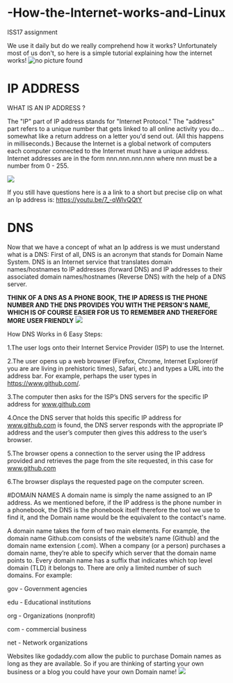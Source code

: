 # -How-the-Internet-works-and-Linux
ISS17 assignment

We use it daily but do we really comprehend how it works? Unfortunately most of us don't, so here is a simple tutorial explaining how the internet works!
<img src="https://www.howtogeek.com/wp-content/uploads/2018/02/img_5a78dece9a202.jpg" alt="no picture found">

#  IP ADDRESS
WHAT IS AN IP ADDRESS ?

The "IP" part of IP address stands for "Internet Protocol." The "address" part refers to a unique number that gets linked to all online activity you do...
somewhat like a return address on a letter you'd send out. (All this happens in milliseconds.)
Because the Internet is a global network of computers each computer connected to the Internet must have a unique address. Internet addresses are in the form
nnn.nnn.nnn.nnn where nnn must be a number from 0 - 255.

<img src="https://upload.wikimedia.org/wikipedia/commons/thumb/7/74/Ipv4_address.svg/300px-Ipv4_address.svg.png">


If you still have questions here is a a link to a short but precise clip on what an Ip address is:
https://youtu.be/7_-qWlvQQtY


# DNS
Now that we have a concept of what an Ip address is we must understand what is a DNS:
First of all, DNS is an acronym that stands for Domain Name System. DNS is an Internet service that translates domain names/hostnames to IP addresses (forward DNS) and IP addresses to
their associated domain names/hostnames (Reverse DNS) with the help of a DNS server.

**THINK OF A DNS AS A PHONE BOOK, THE IP ADRESS IS THE PHONE NUMBER AND THE DNS PROVIDES YOU WITH THE PERSON'S NAME, WHICH IS OF COURSE EASIER FOR US TO REMEMBER AND THEREFORE MORE USER FRIENDLY**
<img src="https://previews.123rf.com/images/jemastock/jemastock1608/jemastock160812083/61748477-flat-design-cute-lightbulb-icon-vector-illustration.jpg">

How DNS Works in 6 Easy Steps:

1.The user logs onto their Internet Service Provider (ISP) to use the Internet. 

2.The user opens up a web browser (Firefox, Chrome, Internet Explorer(if you are are living in prehistoric times), Safari, etc.) 
and types a URL into the address bar. For example, perhaps the user types in https://www.github.com/.

3.The computer then asks for the ISP’s DNS servers for the specific IP address for www.github.com

4.Once the DNS server that holds this specific IP address for www.github.com is found, the DNS server responds with the appropriate IP address and the user’s computer then gives this address to the user’s browser.

5.The browser opens a connection to the server using the IP address provided and retrieves the page from the site requested, in this case for www.github.com

6.The browser displays the requested page on the computer screen.


#DOMAIN NAMES
A domain name is simply the name assigned to an IP address. As we mentioned before, if the IP address is the phone number in a phonebook, the DNS is the phonebook itself therefore the tool we use to find it, and the Domain name would be the equivalent to the 
contact's name.
 
A domain name takes the form of two main elements. For example, the domain name Github.com consists of the website’s name (Github) and the domain name extension (.com). 
When a company (or a person) purchases a domain name, they’re able to specify which server that the domain name points to.
Every domain name has a suffix that indicates which top level domain (TLD) it belongs to. There are only a limited number of such domains. For example:

gov - Government agencies

edu - Educational institutions

org - Organizations (nonprofit)

com - commercial business

net - Network organizations

Websites like godaddy.com allow the public to purchase Domain names as long as they are available. So if you are thinking of starting your own business or a blog you could have your own Domain name!
<img src="https://1.bp.blogspot.com/-_zldwgR2ebo/VL9vljXkevI/AAAAAAAAhhM/nJ-6C3RpEQU/s728/godaddy-domain-hosting-hack.png">
